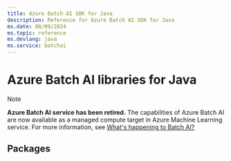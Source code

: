 ```yaml
---
title: Azure Batch AI SDK for Java
description: Reference for Azure Batch AI SDK for Java
ms.date: 08/09/2024
ms.topic: reference
ms.devlang: java
ms.service: batchai
---
```

# Azure Batch AI libraries for Java

>[!Note]
>**Azure Batch AI service has been retired.** The capabilities of Azure Batch AI are now available as a managed compute target in Azure Machine Learning service. For more information, see [What's happening to Batch AI?](https://aka.ms/batchai-retirement)

## Packages